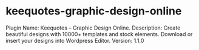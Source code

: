 # keequotes-graphic-design-online
Plugin Name: Keequotes – Graphic Design Online. 
Description: Create beautiful designs with 10000+ templates and stock elements. Download or insert your designs into Wordpress Editor. 
Version: 1.1.0
